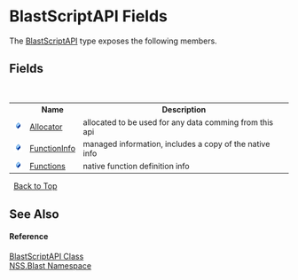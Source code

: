# BlastScriptAPI Fields
 

The <a href="e6f5a4bb-3337-aec4-3768-690bdad3c62b.md">BlastScriptAPI</a> type exposes the following members.


## Fields
&nbsp;<table><tr><th></th><th>Name</th><th>Description</th></tr><tr><td>![Public field](media/pubfield.gif "Public field")</td><td><a href="0cc6d233-258c-dfe1-7ab1-8fbb98933846.md">Allocator</a></td><td>
allocated to be used for any data comming from this api</td></tr><tr><td>![Public field](media/pubfield.gif "Public field")</td><td><a href="c0f49090-67a3-8192-1d56-8ee2ac61f059.md">FunctionInfo</a></td><td>
managed information, includes a copy of the native info</td></tr><tr><td>![Public field](media/pubfield.gif "Public field")</td><td><a href="1ad81bc5-60fa-90cf-5b17-09b3d2dee667.md">Functions</a></td><td>
native function definition info</td></tr></table>&nbsp;
<a href="#blastscriptapi-fields">Back to Top</a>

## See Also


#### Reference
<a href="e6f5a4bb-3337-aec4-3768-690bdad3c62b.md">BlastScriptAPI Class</a><br /><a href="88b55311-4a89-0894-e27a-e157e443c7f7.md">NSS.Blast Namespace</a><br />